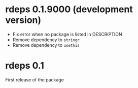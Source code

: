 # rdeps 0.1.9000 (development version)

* Fix error when no package is listed in DESCRIPTION
* Remove dependency to `stringr`
* Remove dependency to `usethis`

# rdeps 0.1

First release of the package
